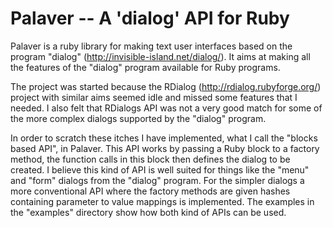 # Palaver -- A 'dialog' API for Ruby

Palaver is a ruby library for making text user interfaces based on the program "dialog"
(http://invisible-island.net/dialog/). It aims at making all the features of the "dialog" program
available for Ruby programs.

The project was started because the RDialog (http://rdialog.rubyforge.org/) project with similar
aims seemed idle and missed some features that I needed. I also felt that RDialogs API was not a
very good match for some of the more complex dialogs supported by the "dialog" program.

In order to scratch these itches I have implemented, what I call the "blocks based API", in
Palaver. This API works by passing a Ruby block to a factory method, the function calls in this
block then defines the dialog to be created. I believe this kind of API is well suited for things
like the "menu" and "form" dialogs from the "dialog" program. For the simpler dialogs a more
conventional API where the factory methods are given hashes containing parameter to value mappings
is implemented. The examples in the "examples" directory show how both kind of APIs can be used.
